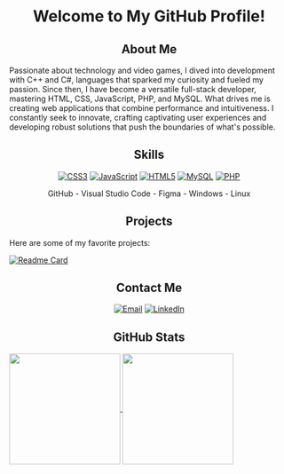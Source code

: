 <h1 align="center">Welcome to My GitHub Profile!</h1>

<h2 align="center">About Me</h2>
Passionate about technology and video games, I dived into development with C++ and C#, languages that sparked my curiosity and fueled my passion. 
Since then, I have become a versatile full-stack developer, mastering HTML, CSS, JavaScript, PHP, and MySQL.
What drives me is creating web applications that combine performance and intuitiveness. 
I constantly seek to innovate, crafting captivating user experiences and developing robust solutions that push the boundaries of what's possible.

<h2 align="center">Skills</h2>
<p align="center">
  <a href="https://developer.mozilla.org/en-US/docs/Web/CSS" target="_blank"><img src="https://skillicons.dev/icons?i=css" alt="CSS3" /></a>
  <a href="https://developer.mozilla.org/en-US/docs/Web/JavaScript" target="_blank"><img src="https://skillicons.dev/icons?i=js" alt="JavaScript" /></a>
  <a href="https://developer.mozilla.org/en-US/docs/Web/HTML" target="_blank"><img src="https://skillicons.dev/icons?i=html" alt="HTML5" /></a>
  <a href="https://dev.mysql.com/doc/" target="_blank"><img src="https://skillicons.dev/icons?i=mysql" alt="MySQL" /></a>
  <a href="https://www.php.net/docs.php" target="_blank"><img src="https://skillicons.dev/icons?i=php" alt="PHP" /></a>
</p>

<p align="center">
  GitHub - Visual Studio Code - Figma - Windows - Linux
</p>

<h2 align="center">Projects</h2>
Here are some of my favorite projects:

[![Readme Card](https://github-readme-stats.vercel.app/api/pin/?username=shidoll&repo=shidol.fr)](https://github.com/shidoll/shidol.fr)

<h2 align="center">Contact Me</h2>
<p align="center">
  <a href="mailto:your.email@example.com" target="_blank"><img src="https://img.shields.io/badge/Gmail-D14836?style=for-the-badge&logo=gmail&logoColor=white" alt="Email" /></a>
  <a href="https://www.linkedin.com/in/yourprofile" target="_blank"><img src="https://img.shields.io/badge/LinkedIn-0A66C2?style=for-the-badge&logo=linkedin&logoColor=white" alt="LinkedIn" /></a>
</p>

<h2 align="center">GitHub Stats</h2>
<a href="https://github.com/shidoll/shidol.fr">
  <img height=200 align="center" src="https://github-readme-stats.vercel.app/api?username=shidoll&show_icons=true&theme=dark" />
</a>
<a href="https://github.com/shidoll">
  <img height=200 align="center" src="https://github-readme-stats.vercel.app/api/top-langs?username=shidoll&layout=compact&langs_count=3&card_width=320&theme=dark" />
</a>
